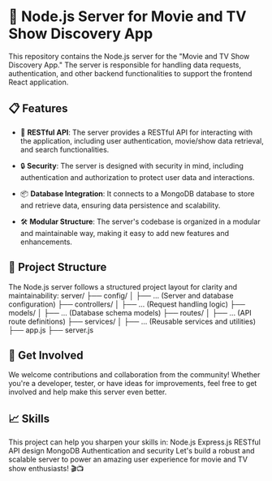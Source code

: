 # 🚀 Node.js Server for Movie and TV Show Discovery App

This repository contains the Node.js server for the "Movie and TV Show Discovery App." The server is responsible for handling data requests, authentication, and other backend functionalities to support the frontend React application.

## 📋 Features

- 📡 **RESTful API**: The server provides a RESTful API for interacting with the application, including user authentication, movie/show data retrieval, and search functionalities.

- 🔒 **Security**: The server is designed with security in mind, including authentication and authorization to protect user data and interactions.

- 📦 **Database Integration**: It connects to a MongoDB database to store and retrieve data, ensuring data persistence and scalability.

- 🛠 **Modular Structure**: The server's codebase is organized in a modular and maintainable way, making it easy to add new features and enhancements.

## 📂 Project Structure

The Node.js server follows a structured project layout for clarity and maintainability:
server/
├── config/
│ ├── ... (Server and database configuration)
├── controllers/
│ ├── ... (Request handling logic)
├── models/
│ ├── ... (Database schema models)
├── routes/
│ ├── ... (API route definitions)
├── services/
│ ├── ... (Reusable services and utilities)
├── app.js
├── server.js


## 🙌 Get Involved
We welcome contributions and collaboration from the community! Whether you're a developer, tester, or have ideas for improvements, feel free to get involved and help make this server even better.

## 📈 Skills
This project can help you sharpen your skills in:
Node.js
Express.js
RESTful API design
MongoDB
Authentication and security
Let's build a robust and scalable server to power an amazing user experience for movie and TV show enthusiasts! 🎬📺